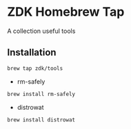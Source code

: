 # ZDK Homebrew Tap

A collection useful tools

## Installation

```bash
brew tap zdk/tools
```

- rm-safely

```bash
brew install rm-safely
```

- distrowat

```bash
brew install distrowat
```
